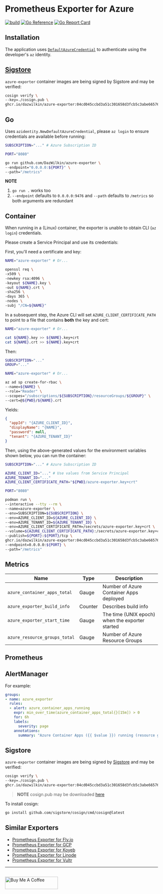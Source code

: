 # Prometheus Exporter for Azure

[![build](https://github.com/DazWilkin/azure-exporter/actions/workflows/build.yml/badge.svg)](https://github.com/DazWilkin/azure-exporter/actions/workflows/build.yml)
[![Go Reference](https://pkg.go.dev/badge/github.com/DazWilkin/azure-exporter.svg)](https://pkg.go.dev/github.com/DazWilkin/azure-exporter)
[![Go Report Card](https://goreportcard.com/badge/github.com/DazWilkin/azure-exporter)](https://goreportcard.com/report/github.com/DazWilkin/azure-exporter)

## Installation

The application uses [`DefaultAzureCredential`](https://pkg.go.dev/github.com/Azure/azure-sdk-for-go/sdk/azidentity@v1.2.2#readme-authenticate-with-defaultazurecredential) to authenticate using the developer's `az` identity.

## [Sigstore](https://www.sigstore.dev)

`azure-exporter` container images are being signed by Sigstore and may be verified:

```bash
cosign verify \
--key=./cosign.pub \
ghcr.io/dazwilkin/azure-exporter:04cd045ccbd3a51c301658d3fcb5c3abe6657620
```

## Go

Uses `azidentity.NewDefaultAzureCredential`, please `az login` to ensure credentials are available before running:

```bash
SUBSCRIPTION="..." # Azure Subscription ID

PORT="8080"

go run github.com/DazWilkin/azure-exporter \
--endpoint="0.0.0.0:${PORT}" \
--path="/metrics"
```

**NOTE**
1. `go run .` works too
1. `--endpoint` defaults to `0.0.0.0:9476` and `--path` defaults to `/metrics` so both arguments are redundant

## Container

When running in a (Linux) container, the exporter is unable to obtain CLI (`az login`) credentials.

Please create a Service Principal and use its credentials:

First, you'll need a certificate and key:

```bash
NAME="azure-exporter" # Or...

openssl req \
-x509 \
-newkey rsa:4096 \
-keyout ${NAME}.key \
-out ${NAME}.crt \
-sha256 \
-days 365 \
-nodes \
-subj "/CN=${NAME}"
```

In a subsequent step, the Azure CLI will set `AZURE_CLIENT_CERTIFICATE_PATH` to point to a file that contains **both** the key and cert:

```bash
NAME="azure-exporter" # Or...

cat ${NAME}.key >> ${NAME}.key+crt
cat ${NAME}.crt >> ${NAME}.key+crt
```

Then:

```bash
SUBSCRIPTION="..."
GROUP="..."

NAME="azure-exporter" # Or...

az ad sp create-for-rbac \
--name=${NAME} \
--role="Reader" \
--scopes="/subscriptions/${SUBSCRIPTION}/resourceGroups/${GROUP}" \
--cert=@${PWD}/${NAME}.crt
```
Yields:
```JSON
{
  "appId": "{AZURE_CLIENT_ID}",
  "displayName": "{NAME}",
  "password": null,
  "tenant": "{AZURE_TENANT_ID}"
}
```



Then, using the above-generated values for the environment variables shown below, you can run the container:

```bash
SUBSCRIPTION="..." # Azure Subscription ID

AZURE_CLIENT_ID="..." # Use values from Service Principal
AZURE_TENANT_ID="..."
AZURE_CLIENT_CERTIFICATE_PATH="${PWD}/azure-exporter.key+crt"

PORT="8080"

podman run \
--interactive --tty --rm \
--name=azure-exporter \
--env=SUBSCRIPTION=${SUBSCRIPTION} \
--env=AZURE_CLIENT_ID=${AZURE_CLIENT_ID} \
--env=AZURE_TENANT_ID=${AZURE_TENANT_ID} \
--env=AZURE_CLIENT_CERTIFICATE_PATH=/secrets/azure-exporter.key+crt \
--volume=${AZURE_CLIENT_CERTIFICATE_PATH}:/secrets/azure-exporter.key+crt \
--publish=${PORT}:${PORT}/tcp \
ghcr.io/dazwilkin/azure-exporter:04cd045ccbd3a51c301658d3fcb5c3abe6657620 \
--endpoint=0.0.0.0:${PORT} \
--path="/metrics"
```

## Metrics

|Name|Type|Description|
|----|----|-----------|
|`azure_container_apps_total`|Gauge|Number of Azure Container Apps deployed|
|`azure_exporter_build_info`|Counter|Describes build info|
|`azure_exporter_start_time`|Gauge|The time (UNIX epoch) when the exporter started|
|`azure_resource_groups_total`|Gauge|Number of Azure Resource Groups|

## Prometheus

## AlertManager

For example:

```YAML
groups:
- name: azure_exporter
  rules:
  - alert: azure_container_apps_running
    expr: min_over_time(azure_container_apps_total{}[15m]) > 0
    for: 6h
    labels:
      severity: page
    annotations:
      summary: "Azure Container Apps ({{ $value }}) running (resource group: {{ $labels.resourcegroup }})"
```

## Sigstore
`azure-exporter` container images are being signed by [Sigstore](https://www.sigstore.dev/) and may be verified:

```bash
cosign verify \
--key=./cosign.pub \
ghcr.io/dazwilkin/azure-exporter:04cd045ccbd3a51c301658d3fcb5c3abe6657620
```

> **NOTE** cosign.pub may be downloaded [here](/cosign.pub)

To install cosign:
```bash
go install github.com/sigstore/cosign/cmd/cosign@latest
```

## Similar Exporters

+ [Prometheus Exporter for Fly.io](https://github.com/DazWilkin/fly-exporter)
+ [Prometheus Exporter for GCP](https://github.com/DazWilkin/gcp-exporter)
+ [Prometheus Exporter for Koyeb](https://github.com/DazWilkin/koyeb-exporter)
+ [Prometheus Exporter for Linode](https://github.com/DazWilkin/linode-exporter)
+ [Prometheus Exporter for Vultr](https://github.com/DazWilkin/vultr-exporter)

<hr/>
<br/>
<a href="https://www.buymeacoffee.com/dazwilkin" target="_blank"><img src="https://cdn.buymeacoffee.com/buttons/default-orange.png" alt="Buy Me A Coffee" height="41" width="174"></a>
